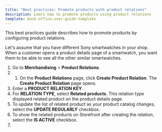 ```yaml
---
title: "Best practices: Promote products with product relations"
description: Learn how to promote products using product relations
template: back-office-user-guide-template
---
```


This best practices guide describes how to promote products by configuring product relations.

Let's assume that you have different Sony smartwatches in your shop. When a customer opens a product details page of a smartwatch, you want them to be able to see all the other similar smartwatches.

1. Go to **Merchandising** > **Product Relations**.
2. 1. On the **Product Relations** page, click **Create Product Relation**.
    The **Create Product Relation** page opens.
3. Enter a **PRODUCT RELATION KEY**.
4. For **RELATION TYPE**, select **Related products**. This relation type displayed related product on the product details page.
5. To update the list of related product as your product catalog changes, select the **UPDATE REGULARLY** checkbox.
6. To show the related products on Storefront after creating the relation, select the **IS ACTIVE** checkbox.
7. 
